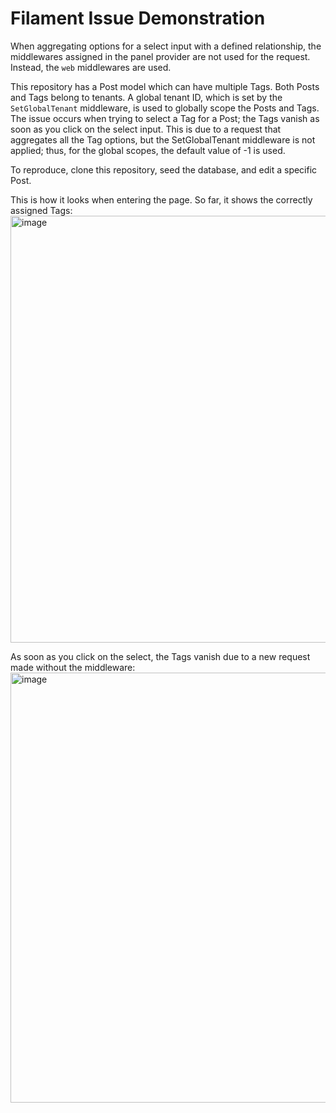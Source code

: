 # Filament Issue Demonstration

When aggregating options for a select input with a defined relationship, the middlewares assigned in the panel provider are not used for the request. Instead, the `web` middlewares are used.

This repository has a Post model which can have multiple Tags. Both Posts and Tags belong to tenants. A global tenant ID, which is set by the `SetGlobalTenant` middleware, is used to globally scope the Posts and Tags. The issue occurs when trying to select a Tag for a Post; the Tags vanish as soon as you click on the select input. This is due to a request that aggregates all the Tag options, but the SetGlobalTenant middleware is not applied; thus, for the global scopes, the default value of -1 is used.

To reproduce, clone this repository, seed the database, and edit a specific Post.

This is how it looks when entering the page. So far, it shows the correctly assigned Tags:
<img width="683" alt="image" src="https://github.com/user-attachments/assets/19828398-6111-48cb-9021-e3a67f4b65e7">

As soon as you click on the select, the Tags vanish due to a new request made without the middleware:
<img width="688" alt="image" src="https://github.com/user-attachments/assets/8523e46a-fc56-4a49-91b4-83084f0f4229">
